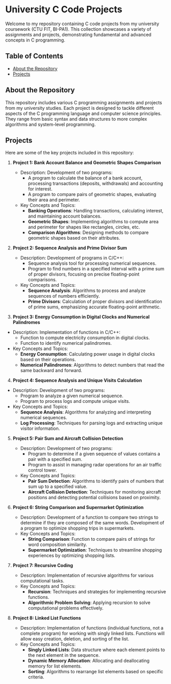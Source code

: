 # University C Code Projects

Welcome to my repository containing C code projects from my university coursework (CTU FIT, BI-PA1). This collection showcases a variety of assignments and projects, demonstrating fundamental and advanced concepts in C programming.

## Table of Contents

- [About the Repository](#about-the-repository)
- [Projects](#projects)

## About the Repository

This repository includes various C programming assignments and projects from my university studies. Each project is designed to tackle different aspects of the C programming language and computer science principles. They range from basic syntax and data structures to more complex algorithms and system-level programming.

## Projects

Here are some of the key projects included in this repository:

1. **Project 1: Bank Account Balance and Geometric Shapes Comparison**
   - Description: Development of two programs:
     - A program to calculate the balance of a bank account, processing transactions (deposits, withdrawals) and accounting for interest.
     - A program to compare pairs of geometric shapes, evaluating their area and perimeter.
   - Key Concepts and Topics:
     - **Banking Operations**: Handling transactions, calculating interest, and maintaining account balances.
     - **Geometric Shapes**: Implementing algorithms to compute area and perimeter for shapes like rectangles, circles, etc.
     - **Comparison Algorithms**: Designing methods to compare geometric shapes based on their attributes.

2. **Project 2: Sequence Analysis and Prime Divisor Sum**
   - Description: Development of programs in C/C++:
     - Sequence analysis tool for processing numerical sequences.
     - Program to find numbers in a specified interval with a prime sum of proper divisors, focusing on precise floating-point comparisons.
   - Key Concepts and Topics:
     - **Sequence Analysis**: Algorithms to process and analyze sequences of numbers efficiently.
     - **Prime Divisors**: Calculation of proper divisors and identification of prime sums, emphasizing accurate floating-point arithmetic.

 3. **Project 3: Energy Consumption in Digital Clocks and Numerical Palindromes**
   - Description: Implementation of functions in C/C++:
     - Function to compute electricity consumption in digital clocks.
     - Function to identify numerical palindromes.
   - Key Concepts and Topics:
     - **Energy Consumption**: Calculating power usage in digital clocks based on their operations.
     - **Numerical Palindromes**: Algorithms to detect numbers that read the same backward and forward.

  4. **Project 4: Sequence Analysis and Unique Visits Calculation**
   - Description: Development of two programs:
     - Program to analyze a given numerical sequence.
     - Program to process logs and compute unique visits.
   - Key Concepts and Topics:
     - **Sequence Analysis**: Algorithms for analyzing and interpreting numerical sequences.
     - **Log Processing**: Techniques for parsing logs and extracting unique visitor information.

5. **Project 5: Pair Sum and Aircraft Collision Detection**
   - Description: Development of two programs:
     - Program to determine if a given sequence of values contains a pair with a specified sum.
     - Program to assist in managing radar operations for an air traffic control tower.
   - Key Concepts and Topics:
     - **Pair Sum Detection**: Algorithms to identify pairs of numbers that sum up to a specified value.
     - **Aircraft Collision Detection**: Techniques for monitoring aircraft positions and detecting potential collisions based on proximity.

6. **Project 6: String Comparison and Supermarket Optimization**
   - Description: Development of a function to compare two strings to determine if they are composed of the same words.
     Development of a program to optimize shopping trips in supermarkets.
   - Key Concepts and Topics:
     - **String Comparison**: Function to compare pairs of strings for word composition similarity.
     - **Supermarket Optimization**: Techniques to streamline shopping experiences by optimizing shopping lists.

7. **Project 7: Recursive Coding**
   - Description: Implementation of recursive algorithms for various computational tasks.
   - Key Concepts and Topics:
     - **Recursion**: Techniques and strategies for implementing recursive functions.
     - **Algorithmic Problem Solving**: Applying recursion to solve computational problems effectively.

8. **Project 8: Linked List Functions**
   - Description: Implementation of functions (individual functions, not a complete program) for working with singly linked lists. Functions will allow easy creation, deletion, and sorting of the list.
   - Key Concepts and Topics:
     - **Singly Linked Lists**: Data structure where each element points to the next element in the sequence.
     - **Dynamic Memory Allocation**: Allocating and deallocating memory for list elements.
     - **Sorting**: Algorithms to rearrange list elements based on specific criteria.
